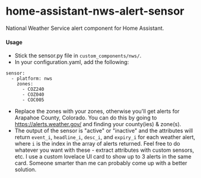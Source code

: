 # home-assistant-nws-alert-sensor
National Weather Service alert component for Home Assistant.

#### Usage
- Stick the sensor.py file in `custom_components/nws/`.
- In your configuration.yaml, add the following:
```
sensor:
  - platform: nws
    zones:
      - COZ240
      - COZ040
      - COC005
```
- Replace the zones with your zones, otherwise you'll get alerts for Arapahoe County, Colorado. You can do this by going to https://alerts.weather.gov/ and finding your county(ies) & zone(s).
- The output of the sensor is "active" or "inactive" and the attributes will return `event_i`, `headline_i`, `desc_i`, and `expiry_i` for each weather alert, where `i` is the index in the array of alerts returned. Feel free to do whatever you want with these - extract attributes with custom sensors, etc. I use a custom lovelace UI card to show up to 3 alerts in the same card. Someone smarter than me can probably come up with a better solution.
